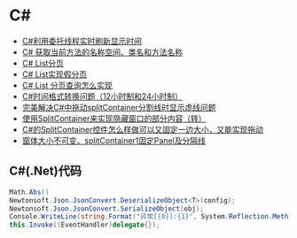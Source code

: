 # C# #

* [C#利用委托线程实时刷新显示时间](https://jingyan.baidu.com/article/5d6edee2f701fd99eadeec31.html)
* [C# 获取当前方法的名称空间、类名和方法名称](https://www.cnblogs.com/cang12138/p/7714651.html)
* [C# List分页](https://blog.csdn.net/rex_man/article/details/14120445)
* [C# List实现假分页](https://blog.csdn.net/pengyan901120/article/details/82837447)
* [C# List 分页查询怎么实现](https://zhidao.baidu.com/question/406594247.html)
* [C#时间格式转换问题（12小时制和24小时制）](https://www.cnblogs.com/LessIsMoreZ/p/7008867.html)
* [完美解决C#中拖动splitContainer分割线时显示虚线问题](https://www.cnblogs.com/limj1987/p/8392786.html)
* [使用SplitContainer来实现隐藏窗口的部分内容（转）](https://www.cnblogs.com/liuxingleiyu/p/5882888.html)
* [C#的SplitContainer控件怎么样做可以又固定一边大小，又能实现拖动](https://bbs.csdn.net/topics/300029107)
* [窗体大小不可变、splitContainer1固定Panel及分隔线](http://blog.sina.com.cn/s/blog_7d23f3570101afo7.html)

## C#(.Net)代码 ##

```c#
Math.Abs()
Newtonsoft.Json.JsonConvert.DeserializeObject<T>(config);
Newtonsoft.Json.JsonConvert.SerializeObject(obj);
Console.WriteLine(string.Format("异常[{0}]:{1}", System.Reflection.MethodBase.GetCurrentMethod().Name, Ex.Message));
this.Invoke((EventHandler)delegate{});
```